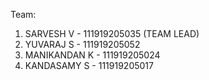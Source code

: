 Team:

  1. SARVESH V - 111919205035 (TEAM LEAD)
  2. YUVARAJ S - 111919205052
  3. MANIKANDAN K - 111919205024
  4. KANDASAMY S - 111919205017
